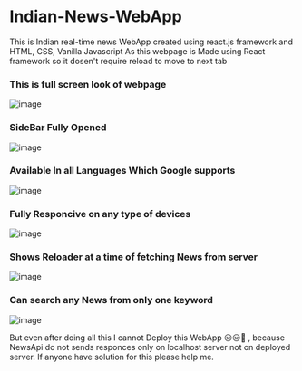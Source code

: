 # Indian-News-WebApp
This is Indian real-time news WebApp created using react.js framework and HTML, CSS, Vanilla Javascript
As this webpage is Made using React framework so it dosen't require reload to move to next tab

### This is full screen look of webpage
![image](https://user-images.githubusercontent.com/104665278/180654423-fa6a65ec-566d-4383-8ec2-f96039f82065.png)

### SideBar Fully Opened
![image](https://user-images.githubusercontent.com/104665278/180654832-4f4685a3-8aae-4436-b0e9-66eb2ee7d2df.png)

### Available In all Languages Which Google supports
![image](https://user-images.githubusercontent.com/104665278/180654716-b644971b-6fb9-4a0e-9205-0bb60f0e2cdd.png)

### Fully Responcive on any type of devices
![image](https://user-images.githubusercontent.com/104665278/180654962-c492c392-94ae-4db2-b5e3-ecef999abf0e.png)

### Shows Reloader at a time of fetching News from server
![image](https://user-images.githubusercontent.com/104665278/180655031-59b93fc5-2966-4a4d-b9aa-2067669f1056.png)

### Can search any News from only one keyword
![image](https://user-images.githubusercontent.com/104665278/180655131-d9e230d8-e98f-43c2-8efc-0e693f7f7d0c.png)


But even after doing all this I cannot Deploy this WebApp 😑😑🥲 , 
because NewsApi do not sends responces only on localhost server not on deployed server.
If anyone have solution for this please help me.



